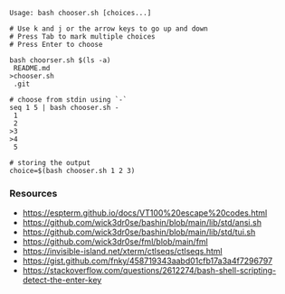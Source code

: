 ```
Usage: bash chooser.sh [choices...]
    
# Use k and j or the arrow keys to go up and down
# Press Tab to mark multiple choices
# Press Enter to choose

bash choorser.sh $(ls -a)
 README.md
>chooser.sh
 .git

# choose from stdin using `-`
seq 1 5 | bash chooser.sh -
 1
 2
>3
>4
 5

# storing the output
choice=$(bash chooser.sh 1 2 3)
```

### Resources
 - https://espterm.github.io/docs/VT100%20escape%20codes.html
 - https://github.com/wick3dr0se/bashin/blob/main/lib/std/ansi.sh
 - https://github.com/wick3dr0se/bashin/blob/main/lib/std/tui.sh
 - https://github.com/wick3dr0se/fml/blob/main/fml
 - https://invisible-island.net/xterm/ctlseqs/ctlseqs.html
 - https://gist.github.com/fnky/458719343aabd01cfb17a3a4f7296797
 - https://stackoverflow.com/questions/2612274/bash-shell-scripting-detect-the-enter-key
